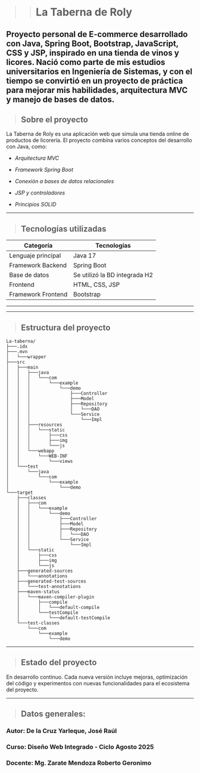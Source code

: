 >> # La Taberna de Roly

Proyecto personal de E-commerce desarrollado con Java, Spring Boot, Bootstrap, JavaScript, CSS y JSP, inspirado en una tienda de vinos y licores.
Nació como parte de mis estudios universitarios en Ingeniería de Sistemas, y con el tiempo se convirtió en un proyecto de práctica para mejorar mis habilidades, arquitectura MVC y manejo de bases de datos.
--------------------------------

> ## Sobre el proyecto

La Taberna de Roly es una aplicación web que simula una tienda online de productos de licorería.
El proyecto combina varios conceptos del desarrollo con Java, como:

 - *Arquitectura MVC*

 - *Framework Spring Boot*

 - *Conexión a bases de datos relacionales*

 - *JSP y controladores*

 - *Principios SOLID*
--------------------------------

> ## Tecnologías utilizadas



| Categoría|Tecnologías|
|----------|----------|
|Lenguaje principal|Java 17|
|Framework Backend|Spring Boot|
|Base de datos|Se utilizó la BD integrada H2|
|Frontend|HTML, CSS, JSP|
|Framework Frontend|Bootstrap|


	
----------------------------------



---------------------
> ## Estructura del proyecto
```
La-taberna/
├───.idx
├───.mvn
│   └───wrapper
├───src
│   ├───main
│   │   ├───java
│   │   │   └───com
│   │   │       └───example
│   │   │           └───demo
│   │   │               ├───Controller
│   │   │               ├───Model
│   │   │               ├───Repository
│   │   │               │   └───DAO
│   │   │               └───Service
│   │   │                   └───Impl
│   │   ├───resources
│   │   │   └───static
│   │   │       ├───css
│   │   │       ├───img
│   │   │       └───js
│   │   └───webapp
│   │       └───WEB-INF
│   │           └───views
│   └───test
│       └───java
│           └───com
│               └───example
│                   └───demo
└───target
    ├───classes
    │   ├───com
    │   │   └───example
    │   │       └───demo
    │   │           ├───Controller
    │   │           ├───Model
    │   │           ├───Repository
    │   │           │   └───DAO
    │   │           └───Service
    │   │               └───Impl
    │   └───static
    │       ├───css
    │       ├───img
    │       └───js
    ├───generated-sources
    │   └───annotations
    ├───generated-test-sources
    │   └───test-annotations
    ├───maven-status
    │   └───maven-compiler-plugin
    │       ├───compile
    │       │   └───default-compile
    │       └───testCompile
    │           └───default-testCompile
    └───test-classes
        └───com
            └───example
                └───demo
```
---------------------
> ## Estado del proyecto

En desarrollo continuo. Cada nueva versión incluye mejoras, optimización del código y experimentos con nuevas funcionalidades para el ecosistema del proyecto. 

------------------------
> ## Datos generales:
### Autor: De la Cruz Yarleque, José Raúl
### Curso: Diseño Web Integrado - Ciclo Agosto 2025
### Docente: Mg. Zarate Mendoza Roberto Geronimo 